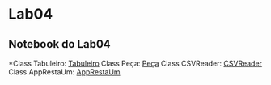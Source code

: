 # Lab04

## Notebook do Lab04
*Class Tabuleiro: [Tabuleiro](Tabuleiro.java)
Class Peça: [Peça](Peça.java)
Class CSVReader: [CSVReader](CSVReader.java)
Class AppRestaUm: [AppRestaUm](AppRestaUm.java)
